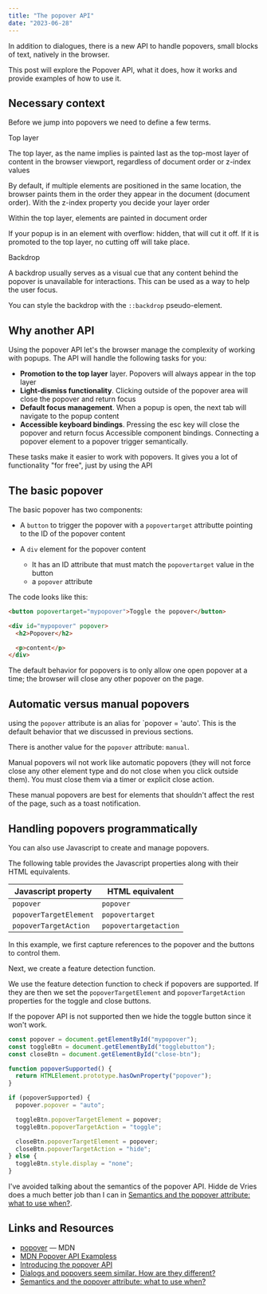 ```yaml
---
title: "The popover API"
date: "2023-06-28"
---
```


In addition to dialogues, there is a new API to handle popovers, small blocks of text, natively in the browser.

This post will explore the Popover API, what it does, how it works and provide examples of how to use it.

## Necessary context

Before we jump into popovers we need to define a few terms.

Top layer

The top layer, as the name implies is painted last as the top-most layer of content in the browser viewport, regardless of document order or z-index values

By default, if multiple elements are positioned in the same location, the browser paints them in the order they appear in the document (document order). With the z-index property you decide your layer order

Within the top layer, elements are painted in document order

If your popup is in an element with overflow: hidden, that will cut it off. If it is promoted to the top layer, no cutting off will take place.

Backdrop

A backdrop usually serves as a visual cue that any content behind the popover is unavailable for interactions. This can be used as a way to help the user focus.

You can style the backdrop with the `::backdrop` pseudo-element.

## Why another API

Using the popover API let's the browser manage the complexity of working with popups. The API will handle the following tasks for you:

- **Promotion to the top layer** layer. Popovers will always appear in the top layer
- **Light-dismiss functionality**. Clicking outside of the popover area will close the popover and return focus
- **Default focus management**. When a popup is open, the next tab will navigate to the popup content
- **Accessible keyboard bindings**. Pressing the esc key will close the popover and return focus Accessible component bindings. Connecting a popover element to a popover trigger semantically.

These tasks make it easier to work with popovers. It gives you a lot of functionality "for free", just by using the API

## The basic popover

The basic popover has two components:

- A `button` to trigger the popover with a `popovertarget` attributte pointing to the ID of the popover content
- A `div` element for the popover content
    
    - It has an ID attribute that must match the `popovertarget` value in the button
    - a `popover` attribute

The code looks like this:

```html
<button popovertarget="mypopover">Toggle the popover</button>

<div id="mypopover" popover>
  <h2>Popover</h2>

  <p>content</p>  
</div>
```

The default behavior for popovers is to only allow one open popover at a time; the browser will close any other popover on the page.

## Automatic versus manual popovers

using the `popover` attribute is an alias for \`popover = 'auto'. This is the default behavior that we discussed in previous sections.

There is another value for the `popover` attribute: `manual`.

Manual popovers wil not work like automatic popovers (they will not force close any other element type and do not close when you click outside them). You must close them via a timer or explicit close action.

These manual popovers are best for elements that shouldn't affect the rest of the page, such as a toast notification.

## Handling popovers programmatically

You can also use Javascript to create and manage popovers.

The following table provides the Javascript properties along with their HTML equivalents.

| Javascript property | HTML equivalent |
| --- | --- |
| `popover` | `popover` |
| `popoverTargetElement` | `popovertarget` |
| `popoverTargetAction` | `popovertargetaction` |

In this example, we first capture references to the popover and the buttons to control them.

Next, we create a feature detection function.

We use the feature detection function to check if popovers are supported. If they are then we set the `popoverTargetElement` and `popoverTargetAction` properties for the toggle and close buttons.

If the popover API is not supported then we hide the toggle button since it won't work.

```js
const popover = document.getElementById("mypopover");
const toggleBtn = document.getElementById("togglebutton");
const closeBtn = document.getElementById("close-btn");

function popoverSupported() {
  return HTMLElement.prototype.hasOwnProperty("popover");
}

if (popoverSupported) {
  popover.popover = "auto";

  toggleBtn.popoverTargetElement = popover;
  toggleBtn.popoverTargetAction = "toggle";

  closeBtn.popoverTargetElement = popover;
  closeBtn.popoverTargetAction = "hide";
} else {
  toggleBtn.style.display = "none";
}
```

I've avoided talking about the semantics of the popover API. Hidde de Vries does a much better job than I can in [Semantics and the popover attribute: what to use when?](https://hidde.blog/popover-semantics/).

## Links and Resources

- [popover](https://developer.mozilla.org/en-US/docs/Web/API/Popover_API) — MDN
- [MDN Popover API Exampless](https://mdn.github.io/dom-examples/popover-api/)
- [Introducing the popover API](https://developer.chrome.com/blog/introducing-popover-api/)
- [Dialogs and popovers seem similar. How are they different?](https://hidde.blog/dialog-modal-popover-differences/)
- [Semantics and the popover attribute: what to use when?](https://hidde.blog/popover-semantics/)
